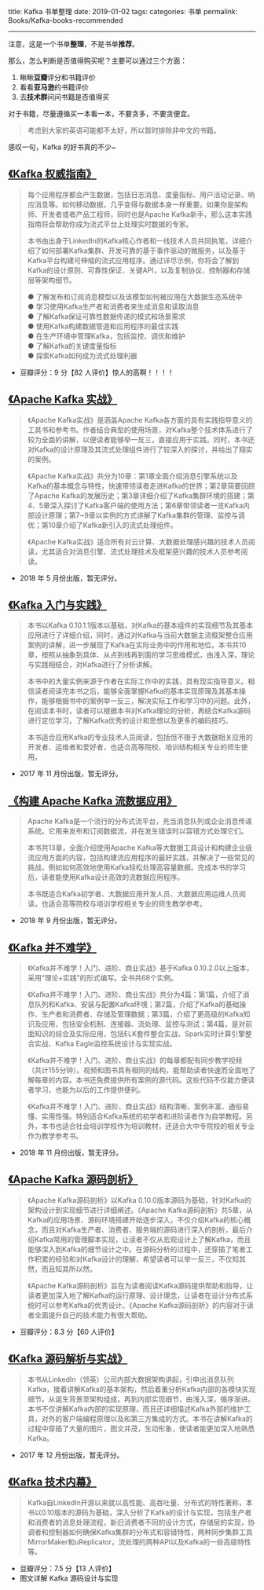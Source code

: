 title: Kafka 书单整理
date: 2019-01-02
tags:
categories: 书单
permalink: Books/Kafka-books-recommended

-------

注意，这是一个书单**整理**，不是书单**推荐**。

那么，怎么判断是否值得购买呢？主要可以通过三个方面：

1. 瞅瞅**豆瓣**评分和书籍评价
2. 看看**亚马逊**的书籍评价
3. 去**技术群**问问书籍是否值得买

对于书籍，尽量遵循买一本看一本，不要贪多，不要贪便宜。

> 考虑到大家的英语可能都不太好，所以暂时排除非中文的书籍。

感叹一句，Kafka 的好书真的不少~

## [《Kafka 权威指南》](https://union-click.jd.com/)

> 每个应用程序都会产生数据，包括日志消息、度量指标、用户活动记录、响应消息等。如何移动数据，几乎变得与数据本身一样重要。如果你是架构师、开发者或者产品工程师，同时也是Apache Kafka新手，那么这本实践指南将会帮助你成为流式平台上处理实时数据的专家。
>
> 本书由出身于LinkedIn的Kafka核心作者和一线技术人员共同执笔，详细介绍了如何部署Kafka集群、开发可靠的基于事件驱动的微服务，以及基于Kafka平台构建可伸缩的流式应用程序。通过详尽示例，你将会了解到Kafka的设计原则、可靠性保证、关键API，以及复制协议、控制器和存储层等架构细节。
>
> ● 了解发布和订阅消息模型以及该模型如何被应用在大数据生态系统中  
> ● 学习使用Kafka生产者和消费者来生成消息和读取消息  
> ● 了解Kafka保证可靠性数据传递的模式和场景需求  
> ● 使用Kafka构建数据管道和应用程序的最佳实践  
> ● 在生产环境中管理Kafka，包括监控、调优和维护  
> ● 了解Kafka的关键度量指标  
> ● 探索Kafka如何成为流式处理利器

* 豆瓣评分：9 分【82 人评价】惊人的高啊！！！！

## [《Apache Kafka 实战》](https://union-click.jd.com/)

> 《Apache Kafka实战》是涵盖Apache Kafka各方面的具有实践指导意义的工具书和参考书。作者结合典型的使用场景，对Kafka整个技术体系进行了较为全面的讲解，以便读者能够举一反三，直接应用于实践。同时，本书还对Kafka的设计原理及其流式处理组件进行了较深入的探讨，并给出了翔实的案例。
>
> 《Apache Kafka实战》共分为10章：第1章全面介绍消息引擎系统以及Kafka的基本概念与特性，快速带领读者走进Kafka的世界；第2章简要回顾了Apache Kafka的发展历史；第3章详细介绍了Kafka集群环境的搭建；第4、5章深入探讨了Kafka客户端的使用方法；第6章带领读者一览Kafka内部设计原理；第7~9章以实例的方式讲解了Kafka集群的管理、监控与调优；第10章介绍了Kafka新引入的流式处理组件。
>
> 《Apache Kafka实战》适合所有对云计算、大数据处理感兴趣的技术人员阅读，尤其适合对消息引擎、流式处理技术及框架感兴趣的技术人员参考阅读。

* 2018 年 5 月份出版，暂无评分。

## [《Kafka 入门与实践》](https://union-click.jd.com/)

> 本书以Kafka 0.10.1.1版本以基础，对Kafka的基本组件的实现细节及其基本应用进行了详细介绍，同时，通过对Kafka与当前大数据主流框架整合应用案例的讲解，进一步展现了Kafka在实际业务中的作用和地位。本书共10章，按照从抽象到具体、从点到线再到面的学习思维模式，由浅入深，理论与实践相结合，对Kafka进行了分析讲解。
>
> 本书中的大量实例来源于作者在实际工作中的实践，具有现实指导意义。相信读者阅读完本书之后，能够全面掌握Kafka的基本实现原理及其基本操作，能够根据书中的案例举一反三，解决实际工作和学习中的问题。此外，在阅读本书时，读者可以根据本书对Kafka理论的分析，再结合Kafka源码进行定位学习，了解Kafka优秀的设计和思想以及更多的编码技巧。
>
> 本书适合应用Kafka的专业技术人员阅读，包括但不限于大数据相关应用的开发者、运维者和爱好者，也适合高等院校、培训结构相关专业的师生使用。

* 2017 年 11 月份出版，暂无评分。

## [《构建 Apache Kafka 流数据应用》](https://union-click.jd.com/)

> Apache Kafka是一个流行的分布式流平台，充当消息队列或企业消息传递系统。它用来发布和订阅数据流，并在发生错误时以容错方式处理它们。
> 
> 本书共13章，全面介绍使用Apache Kafka等大数据工具设计和构建企业级流应用方面的内容，包括构建流应用程序的最好实践，并解决了一些常见的挑战，例如如何高效地使用Kafka轻松处理高容量数据。完成本书的学习后，读者能使用Kafka设计高效的流数据应用程序。
> 
> 本书既适合Kafka初学者、大数据应用开发人员、大数据应用运维人员阅读，也适合高等院校与培训学校相关专业的师生教学参考。

* 2018 年 9 月份出版，暂无评分。

## [《Kafka 并不难学》](https://union-click.jd.com/)

> 《Kafka并不难学！入门、进阶、商业实战》基于Kafka 0.10.2.0以上版本，采用“理论+实践”的形式编写。全书共68个实例。
> 
> 《Kafka并不难学！入门、进阶、商业实战》共分为4篇：第1篇，介绍了消息队列和Kafka、安装与配置Kafka环境；第2篇，介绍了Kafka的基础操作、生产者和消费者、存储及管理数据；第3篇，介绍了更高级的Kafka知识及应用，包括安全机制、连接器、流处理、监控与测试；第4篇，是对前面知识的综合及实际应用，包括ELK套件整合实战、Spark实时计算引擎整合实战、Kafka Eagle监控系统设计与实现实战。
> 
> 《Kafka并不难学！入门、进阶、商业实战》的每章都配有同步教学视频（共计155分钟）。视频和图书具有相同的结构，能帮助读者快速而全面地了解每章的内容。本书还免费提供所有案例的源代码。这些代码不仅能方便读者学习，也能为以后的工作提供便利。
> 
> 《Kafka并不难学！入门、进阶、商业实战》结构清晰、案例丰富、通俗易懂、实用性强。特别适合Kafka系统的初学者和进阶读者作为自学教程。另外，本书也适合社会培训学校作为培训教材，还适合大中专院校的相关专业作为教学参考书。

* 2018 年 11 月份出版，暂无评分。

## [《Apache Kafka 源码剖析》](https://union-click.jd.com/)

> 《Apache Kafka源码剖析》以Kafka 0.10.0版本源码为基础，针对Kafka的架构设计到实现细节进行详细阐述。《Apache Kafka源码剖析》共5章，从Kafka的应用场景、源码环境搭建开始逐步深入，不仅介绍Kafka的核心概念，而且对Kafka生产者、消费者、服务端的源码进行深入的剖析，最后介绍Kafka常用的管理脚本实现，让读者不仅从宏观设计上了解Kafka，而且能够深入到Kafka的细节设计之中。在源码分析的过程中，还穿插了笔者工作积累的经验和对Kafka设计的理解，希望读者可以举一反三，不仅知其然，而且知其所以然。
> 
> 《Apache Kafka源码剖析》旨在为读者阅读Kafka源码提供帮助和指导，让读者更加深入地了解Kafka的运行原理、设计理念，让读者在设计分布式系统时可以参考Kafka的优秀设计。《Apache Kafka源码剖析》的内容对于读者全面提升自己的技术能力有很大帮助。

* 豆瓣评分：8.3 分【60 人评价】

## [《Kafka 源码解析与实战》](https://union-click.jd.com/)

> 本书从LinkedIn（领英）公司内部大数据架构讲起，引申出消息队列Kafka，接着讲解Kafka的基本架构，然后着重分析Kafka内部的各模块实现细节。从诞生背景至架构组成，再到内部实现细节，由浅入深，循序渐进。本书不仅讲解Kafka内部的实现原理，而且还详细描述Kafka外部的维护工具，对外的客户端编程原理以及和第三方集成的方式。本书在讲解Kafka的过程中穿插了大量的图片，图文并茂，生动形象，使读者能更加深入地熟悉Kafka。

* 2017 年 12 月份出版，暂无评分。

## [《Kafka 技术内幕》](https://union-click.jd.com/)

> Kafka自LinkedIn开源以来就以高性能、高吞吐量、分布式的特性著称，本书以0.10版本的源码为基础，深入分析了Kafka的设计与实现，包括生产者和消费者的消息处理流程，新旧消费者不同的设计方式，存储层的实现，协调者和控制器如何确保Kafka集群的分布式和容错特性，两种同步集群工具MirrorMaker和uReplicator，流处理的两种API以及Kafka的一些高级特性等。

* 豆瓣评分：7.5 分【13 人评价】
* 图文详解 Kafka 源码设计与实现